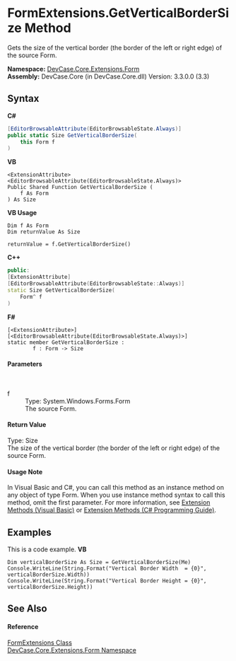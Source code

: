 # FormExtensions.GetVerticalBorderSize Method 
 

Gets the size of the vertical border (the border of the left or right edge) of the source Form.

**Namespace:**&nbsp;<a href="N_DevCase_Core_Extensions_Form">DevCase.Core.Extensions.Form</a><br />**Assembly:**&nbsp;DevCase.Core (in DevCase.Core.dll) Version: 3.3.0.0 (3.3)

## Syntax

**C#**<br />
``` C#
[EditorBrowsableAttribute(EditorBrowsableState.Always)]
public static Size GetVerticalBorderSize(
	this Form f
)
```

**VB**<br />
``` VB
<ExtensionAttribute>
<EditorBrowsableAttribute(EditorBrowsableState.Always)>
Public Shared Function GetVerticalBorderSize ( 
	f As Form
) As Size
```

**VB Usage**<br />
``` VB Usage
Dim f As Form
Dim returnValue As Size

returnValue = f.GetVerticalBorderSize()
```

**C++**<br />
``` C++
public:
[ExtensionAttribute]
[EditorBrowsableAttribute(EditorBrowsableState::Always)]
static Size GetVerticalBorderSize(
	Form^ f
)
```

**F#**<br />
``` F#
[<ExtensionAttribute>]
[<EditorBrowsableAttribute(EditorBrowsableState.Always)>]
static member GetVerticalBorderSize : 
        f : Form -> Size 

```


#### Parameters
&nbsp;<dl><dt>f</dt><dd>Type: System.Windows.Forms.Form<br />The source Form.</dd></dl>

#### Return Value
Type: Size<br />The size of the vertical border (the border of the left or right edge) of the source Form.

#### Usage Note
In Visual Basic and C#, you can call this method as an instance method on any object of type Form. When you use instance method syntax to call this method, omit the first parameter. For more information, see <a href="https://docs.microsoft.com/dotnet/visual-basic/programming-guide/language-features/procedures/extension-methods">Extension Methods (Visual Basic)</a> or <a href="https://docs.microsoft.com/dotnet/csharp/programming-guide/classes-and-structs/extension-methods">Extension Methods (C# Programming Guide)</a>.

## Examples
This is a code example. 
**VB**<br />
``` VB
Dim verticalBorderSize As Size = GetVerticalBorderSize(Me)
Console.WriteLine(String.Format("Vertical Border Width  = {0}", verticalBorderSize.Width))
Console.WriteLine(String.Format("Vertical Border Height = {0}", verticalBorderSize.Height))
```


## See Also


#### Reference
<a href="T_DevCase_Core_Extensions_Form_FormExtensions">FormExtensions Class</a><br /><a href="N_DevCase_Core_Extensions_Form">DevCase.Core.Extensions.Form Namespace</a><br />